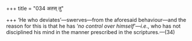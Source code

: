 +++
title = "034 अतस् तु"

+++
‘He who deviates’—swerves—from the aforesaid behaviour—and the reason
for this is that he has ‘*no control over himself*’—*i.e*., who has not
disciplined his mind in the manner prescribed in the scriptures.—(34)


